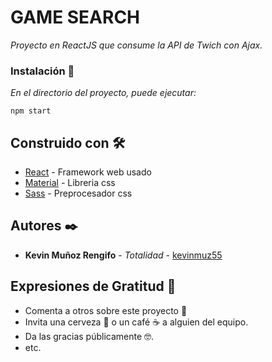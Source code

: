 # GAME SEARCH

_Proyecto en ReactJS que consume la API de Twich con Ajax._

### Instalación 🔧

_En el directorio del proyecto, puede ejecutar:_

```
npm start
```

## Construido con 🛠️

* [React](https://reactjs.org/) - Framework web usado
* [Material](https://mui.com/) - Libreria css
* [Sass](https://sass-lang.com/) - Preprocesador css

## Autores ✒️

* **Kevin Muñoz Rengifo** - *Totalidad* - [kevinmuz55](https://github.com/kevinmuz55)

## Expresiones de Gratitud 🎁

* Comenta a otros sobre este proyecto 📢
* Invita una cerveza 🍺 o un café ☕ a alguien del equipo. 
* Da las gracias públicamente 🤓.
* etc.
